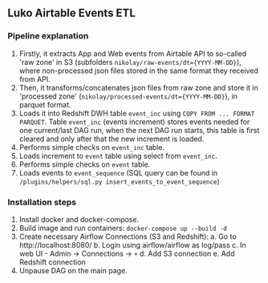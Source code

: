 ## Luko Airtable Events ETL


### Pipeline explanation
1. Firstly, it extracts App and Web events from Airtable API to so-called 'raw zone' in S3 (subfolders `nikolay/raw-events/dt={YYYY-MM-DD}`), where non-processed json files stored in the same format they received from API.
2. Then, it transforms/concatenates json files from raw zone and store it in 'processed zone' (`nikolay/processed-events/dt={YYYY-MM-DD}`), in parquet format.
3. Loads it into Redshift DWH table `event_inc` using `COPY FROM ... FORMAT PARQUET`. Table `event_inc` (events increment) stores events needed for one current/last DAG run, when the next DAG run starts, this table is first cleared and only after that the new increment is loaded.
4. Performs simple checks on `event_inc` table.
5. Loads increment to `event` table using select from `event_inc`.
6. Performs simple checks on `event` table.
7. Loads events to `event_sequence` (SQL query can be found in `/plugins/helpers/sql.py insert_events_to_event_sequence`)

### Installation steps
1. Install docker and docker-compose.
2. Build image and run containers:
	`docker-compose up --build -d`
3. Create necessary Airflow Connections (S3 and Redshift):
	a. Go to http://localhost:8080/
	b. Login using airflow/airflow as log/pass
	c. In web UI - Admin -> Connections -> `+`
	d. Add S3 connection
	e. Add Redshift connection
4. Unpause DAG on the main page.
